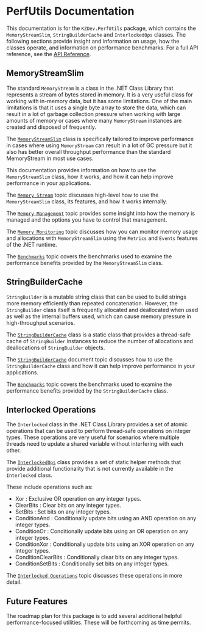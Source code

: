 # PerfUtils Documentation

This documentation is for the `KZDev.PerfUtils` package, which contains the `MemoryStreamSlim`, `StringBuilderCache` and `InterlockedOps` classes. The following sections provide insight and information on usage, how the classes operate, and information on performance benchmarks. For a full API reference, see the [API Reference](xref:KZDev.PerfUtils).

## MemoryStreamSlim

The standard `MemoryStream` is a class in the .NET Class Library that represents a stream of bytes stored in memory. It is a very useful class for working with in-memory data, but it has some limitations. One of the main limitations is that it uses a single byte array to store the data, which can result in a lot of garbage collection pressure when working with large amounts of memory or cases where many `MemoryStream` instances are created and disposed of frequently.

The [`MemoryStreamSlim`](xref:KZDev.PerfUtils.MemoryStreamSlim) class is specifically tailored to improve performance in cases where using `MemoryStream` can result in a lot of GC pressure but it also has better overall throughput performance than the standard MemoryStream in most use cases.

This documentation provides information on how to use the `MemoryStreamSlim` class, how it works, and how it can help improve performance in your applications.

The [`Memory Stream`](./memorystreamslim.md) topic discusses high-level how to use the `MemoryStreamSlim` class, its features, and how it works internally.

The [`Memory Management`](./memory-management.md) topic provides some insight into how the memory is managed and the options you have to control that management.

The [`Memory Monitoring`](./memory-monitoring.md) topic discusses how you can monitor memory usage and allocations with `MemoryStreamSlim` using the `Metrics` and `Events` features of the .NET runtime.

The [`Benchmarks`](./memorystream-benchmarks.md) topic covers the benchmarks used to examine the performance benefits provided by the `MemoryStreamSlim` class.

## StringBuilderCache

`StringBuilder` is a mutable string class that can be used to build strings more memory efficiently than repeated concatenation. However, the `StringBuilder` class itself is frequently allocated and deallocated when used as well as the internal buffers used, which can cause memory pressure in high-throughput scenarios.

The [`StringBuilderCache`](xref:KZDev.PerfUtils.StringBuilderCache) class is a static class that provides a thread-safe cache of `StringBuilder` instances to reduce the number of allocations and deallocations of `StringBuilder` objects.

The [`StringBuilderCache`](./stringbuildercache.md) document topic discusses how to use the `StringBuilderCache` class and how it can help improve performance in your applications.

The [`Benchmarks`](./stringbuildercache-benchmarks.md) topic covers the benchmarks used to examine the performance benefits provided by the `StringBuilderCache` class.

## Interlocked Operations

The `Interlocked` class in the .NET Class Library provides a set of atomic operations that can be used to perform thread-safe operations on integer types. These operations are very useful for scenarios where multiple threads need to update a shared variable without interfering with each other.

The [`InterlockedOps`](xref:KZDev.PerfUtils.InterlockedOps) class provides a set of static helper methods that provide additional functionality that is not currently available in the `Interlocked` class.

These include operations such as:

* Xor : Exclusive OR operation on any integer types.
* ClearBits : Clear bits on any integer types.
* SetBits : Set bits on any integer types.
* ConditionAnd : Conditionally update bits using an AND operation on any integer types.
* ConditionOr : Conditionally update bits using an OR operation on any integer types.
* ConditionXor : Conditionally update bits using an XOR operation on any integer types.
* ConditionClearBits : Conditionally clear bits on any integer types.
* ConditionSetBits : Conditionally set bits on any integer types.

The [`Interlocked Operations`](./interlockedops.md) topic discusses these operations in more detail.

## Future Features

The roadmap plan for this package is to add several additional helpful performance-focused utilities. These will be forthcoming as time permits.
